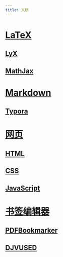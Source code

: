 ```yaml
---
title: 文档
---
```


# [LaTeX](./latex/README.md)
## [LyX](./latex/README.md#LyX)
## [MathJax](./latex/README.md#MathJax)

# [Markdown](./markdown.md)
## [Typora](./markdown.md#Typora)

# [网页](./web/README.md)
## [HTML](./web/html.md)
## [CSS](./web/css.md)
## [JavaScript](./web/javascript.md)

# [书签编辑器](./bookmark.md)
## [PDFBookmarker](./bookmark.md#PDFBookmarker)
## [DJVUSED](./bookmark.md#DJVUSED)

